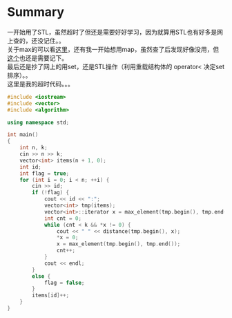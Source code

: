 # Summary
一开始用了STL，虽然超时了但还是需要好好学习，因为就算用STL也有好多是网上查的，还没记住。。  
关于max的可以看[这里](https://blog.csdn.net/qq844352155/article/details/39346111)，还有我一开始想用map，虽然查了后发现好像没用，但[这个](https://blog.csdn.net/iicy266/article/details/11906189)也还是需要记下。  
最后还是抄了网上的用set，还是STL操作（利用重载结构体的 operator< 决定set排序）。。  
这里是我的超时代码。。。  

```c++
#include <iostream>
#include <vector>
#include <algorithm>

using namespace std;

int main()
{
	int n, k;
	cin >> n >> k;
	vector<int> items(n + 1, 0);
	int id;
	int flag = true;
	for (int i = 0; i < n; ++i) {
		cin >> id;
		if (!flag) {
			cout << id << ":";
			vector<int> tmp(items);
			vector<int>::iterator x = max_element(tmp.begin(), tmp.end());
			int cnt = 0;
			while (cnt < k && *x != 0) {
				cout << " " << distance(tmp.begin(), x);
				*x = 0;
				x = max_element(tmp.begin(), tmp.end());
				cnt++;
			}
			cout << endl;
		}
		else {
			flag = false;
		}
		items[id]++;
	}
}
```
